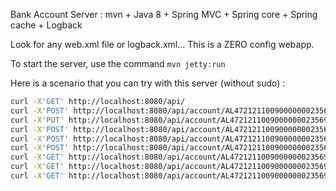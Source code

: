 Bank Account Server : mvn + Java 8 + Spring MVC + Spring core + Spring cache + Logback

Look for any web.xml file or logback.xml... This is a ZERO config webapp.

To start the server, use the command `mvn jetty:run`

Here is a scenario that you can try with this server (without sudo) :

```bash
curl -X'GET' http://localhost:8080/api/
curl -X'POST' http://localhost:8080/api/account/AL47212110090000000235698741
curl -X'PUT' http://localhost:8080/api/account/AL47212110090000000235698741/details -H'Content-Type:application/json' -d '{"swiftCode":"ABCOFRPP","title":"MR","firstName":"Olivier","lastName":"Martin","address":"10 boulevard de sebastopol","zipCode":"75001","city":"Paris","state":"Ile De France","country":"FR"}'
curl -X'POST' http://localhost:8080/api/account/AL47212110090000000235698741/deposit -d '{"amount":1000.0}' -H 'Content-Type:application/json'
curl -X'POST' http://localhost:8080/api/account/AL47212110090000000235698741/withdraw -d '{"amount":500}' -H 'Content-Type:application/json'
curl -X'POST' http://localhost:8080/api/account/AL47212110090000000235698741/transfer -d '{"amount":70,"recipient":"RATP"}' -H 'Content-Type:application/json'
curl -X'GET' http://localhost:8080/api/account/AL47212110090000000235698741/balance
curl -X'GET' http://localhost:8080/api/account/AL47212110090000000235698741/history
curl -X'GET' http://localhost:8080/api/account/AL47212110090000000235698741/details

```
